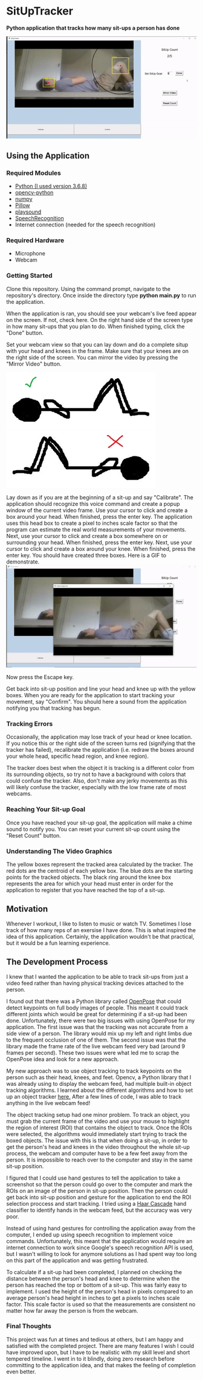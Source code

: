 # SitUpTracker
**Python application that tracks how many sit-ups a person has done**

![Example](misc/SitUpGif.gif)

## Using the Application
### Required Modules
- [Python (I used version 3.6.8)](https://www.python.org/downloads/release/python-368/)
- [opencv-python](https://pypi.org/project/opencv-python/)
- [numpy](https://pypi.org/project/numpy/)
- [Pillow](https://pypi.org/project/Pillow/)
- [playsound](https://pypi.org/project/playsound/)
- [SpeechRecognition](https://pypi.org/project/SpeechRecognition/)
- Internet connection (needed for the speech recognition)

### Required Hardware
- Microphone
- Webcam
### Getting Started
Clone this repository. Using the command prompt, navigate to the repository's directory. Once inside the directory type **python main.py** to run the application.

When the application is ran, you should see your webcam's live feed appear on the screen. If not, check here. On the right hand side of the screen type in how many sit-ups that you plan to do. When finished typing, click the "Done" button. 

Set your webcam view so that you can lay down and do a complete situp with your head and knees in the frame. Make sure that your knees are on the right side of the screen. You can mirror the video by pressing the "Mirror Video" button.

![Correct](misc/SitupCorrectView.JPG) ![Wrong](misc/SitupWrongView.JPG)

Lay down as if you are at the beginning of a sit-up and say "Calibrate". The application should recognize this voice command and create a popup window of the current video frame. Use your cursor to click and create a box around your head. When finished, press the enter key. The application uses this head box to create a pixel to inches scale factor so that the program can estimate the real world measurements of your movements. Next, use your cursor to click and create a box somewhere on or surrounding your head. When finished, press the enter key. Next, use your cursor to click and create a box around your knee. When finished, press the enter key. You should have created three boxes. Here is a GIF to demonstrate.
![Example](misc/SitupTrackerROIdemo.gif)

Now press the Escape key.

Get back into sit-up position and line your head and knee up with the yellow boxes. When you are ready for the application to start tracking your movement, say "Confirm". You should here a sound from the application notifying you that tracking has begun.

### Tracking Errors
Occasionally, the application may lose track of your head or knee location. If you notice this or the right side of the screen turns red (signifying that the tracker has failed), recalibrate the application (i.e. redraw the boxes around your whole head, specific head region, and knee region).

The tracker does best when the object it is tracking is a different color from its surrounding objects, so try not to have a background with colors that could confuse the tracker. Also, don't make any jerky movements as this will likely confuse the tracker, especially with the low frame rate of most webcams.

### Reaching Your Sit-up Goal
Once you have reached your sit-up goal, the application will make a chime sound to notify you. You can reset your current sit-up count using the "Reset Count" button. 

### Understanding The Video Graphics
The yellow boxes represent the tracked area calculated by the tracker. The red dots are the centroid of each yellow box. The blue dots are the starting points for the tracked objects. The black ring around the knee box represents the area for which your head must enter in order for the application to register that you have reached the top of a sit-up. 

## Motivation
Whenever I workout, I like to listen to music or watch TV. Sometimes I lose track of how many reps of an exersise I have done. This is what inspired the idea of this application. Certainly, the application wouldn't be that practical, but it would be a fun learning experience. 

## The Development Process
I knew that I wanted the application to be able to track sit-ups from just a video feed rather than having physical tracking devices attached to the person.

I found out that there was a Python library called [OpenPose](https://github.com/CMU-Perceptual-Computing-Lab/openpose) that could detect keypoints on full body images of people. This meant it could track different joints which would be great for determining if a sit-up had been done. Unfortunately, there were two big issues with using OpenPose for my application. The first issue was that the tracking was not accurate from a side view of a person. The library would mix up my left and right limbs due to the frequent occlusion of one of them. The second issue was that the library made the frame rate of the live webcam feed very bad (around 9 frames per second). These two issues were what led me to scrap the OpenPose idea and look for a new approach.

My new approach was to use object tracking to track keypoints on the person such as their head, knees, and feet. Opencv, a Python library that I was already using to display the webcam feed, had multiple built-in object tracking algorithms. I learned about the different algorithms and how to set up an object tracker [here.](https://www.pyimagesearch.com/2018/07/30/opencv-object-tracking/) After a few lines of code, I was able to track anything in the live webcam feed! 

The object tracking setup had one minor problem. To track an object, you must grab the current frame of the video and use your mouse to highlight the region of interest (ROI) that contains the object to track. Once the ROIs were selected, the algorithms would immediately start trying to track the boxed objects. The issue with this is that when doing a sit-up, in order to get the person's head and knees in the video throughout the whole sit-up process, the webcam and computer have to be a few feet away from the person. It is impossible to reach over to the computer and stay in the same sit-up position.

I figured that I could use hand gestures to tell the application to take a screenshot so that the person could go over to the computer and mark the ROIs on an image of the person in sit-up position. Then the person could get back into sit-up position and gesture for the application to end the ROI selection proccess and start tracking. I tried using a [Haar Cascade](http://www.willberger.org/cascade-haar-explained/) hand classifier to identify hands in the webcam feed, but the accuracy was very poor. 

Instead of using hand gestures for controlling the application away from the computer, I ended up using speech recognition to implement voice commands. Unfortunately, this meant that the application would require an internet connection to work since Google's speech recognition API is used, but I wasn't willing to look for anymore solutions as I had spent way too long on this part of the application and was getting frustrated. 

To calculate if a sit-up had been completed, I planned on checking the distance between the person's head and knee to determine when the person has reached the top or bottom of a sit-up. This was fairly easy to implement. I used the height of the person's head in pixels compared to an average person's head height in inches to get a pixels to inches scale factor. This scale factor is used so that the measurements are consistent no matter how far away the person is from the webcam. 

### Final Thoughts
This project was fun at times and tedious at others, but I am happy and satisfied with the completed project. There are many features I wish I could have improved upon, but I have to be realistic with my skill level and short tempered timeline. I went in to it blindly, doing zero research before committing to the application idea, and that makes the feeling of completion even better. 


